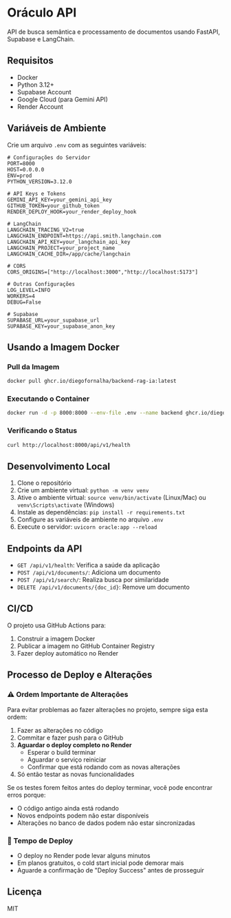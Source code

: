 # Oráculo API

API de busca semântica e processamento de documentos usando FastAPI, Supabase e LangChain.

## Requisitos

- Docker
- Python 3.12+
- Supabase Account
- Google Cloud (para Gemini API)
- Render Account

## Variáveis de Ambiente

Crie um arquivo `.env` com as seguintes variáveis:

```env
# Configurações do Servidor
PORT=8000
HOST=0.0.0.0
ENV=prod
PYTHON_VERSION=3.12.0

# API Keys e Tokens
GEMINI_API_KEY=your_gemini_api_key
GITHUB_TOKEN=your_github_token
RENDER_DEPLOY_HOOK=your_render_deploy_hook

# LangChain
LANGCHAIN_TRACING_V2=true
LANGCHAIN_ENDPOINT=https://api.smith.langchain.com
LANGCHAIN_API_KEY=your_langchain_api_key
LANGCHAIN_PROJECT=your_project_name
LANGCHAIN_CACHE_DIR=/app/cache/langchain

# CORS
CORS_ORIGINS=["http://localhost:3000","http://localhost:5173"]

# Outras Configurações
LOG_LEVEL=INFO
WORKERS=4
DEBUG=False

# Supabase
SUPABASE_URL=your_supabase_url
SUPABASE_KEY=your_supabase_anon_key
```

## Usando a Imagem Docker

### Pull da Imagem

```bash
docker pull ghcr.io/diegofornalha/backend-rag-ia:latest
```

### Executando o Container

```bash
docker run -d -p 8000:8000 --env-file .env --name backend ghcr.io/diegofornalha/backend-rag-ia:latest
```

### Verificando o Status

```bash
curl http://localhost:8000/api/v1/health
```

## Desenvolvimento Local

1. Clone o repositório
2. Crie um ambiente virtual: `python -m venv venv`
3. Ative o ambiente virtual: `source venv/bin/activate` (Linux/Mac) ou `venv\Scripts\activate` (Windows)
4. Instale as dependências: `pip install -r requirements.txt`
5. Configure as variáveis de ambiente no arquivo `.env`
6. Execute o servidor: `uvicorn oracle:app --reload`

## Endpoints da API

- `GET /api/v1/health`: Verifica a saúde da aplicação
- `POST /api/v1/documents/`: Adiciona um documento
- `POST /api/v1/search/`: Realiza busca por similaridade
- `DELETE /api/v1/documents/{doc_id}`: Remove um documento

## CI/CD

O projeto usa GitHub Actions para:

1. Construir a imagem Docker
2. Publicar a imagem no GitHub Container Registry
3. Fazer deploy automático no Render

## Processo de Deploy e Alterações

### ⚠️ Ordem Importante de Alterações

Para evitar problemas ao fazer alterações no projeto, sempre siga esta ordem:

1. Fazer as alterações no código
2. Commitar e fazer push para o GitHub
3. **Aguardar o deploy completo no Render**
   - Esperar o build terminar
   - Aguardar o serviço reiniciar
   - Confirmar que está rodando com as novas alterações
4. Só então testar as novas funcionalidades

Se os testes forem feitos antes do deploy terminar, você pode encontrar erros porque:

- O código antigo ainda está rodando
- Novos endpoints podem não estar disponíveis
- Alterações no banco de dados podem não estar sincronizadas

### 🔄 Tempo de Deploy

- O deploy no Render pode levar alguns minutos
- Em planos gratuitos, o cold start inicial pode demorar mais
- Aguarde a confirmação de "Deploy Success" antes de prosseguir

## Licença

MIT
